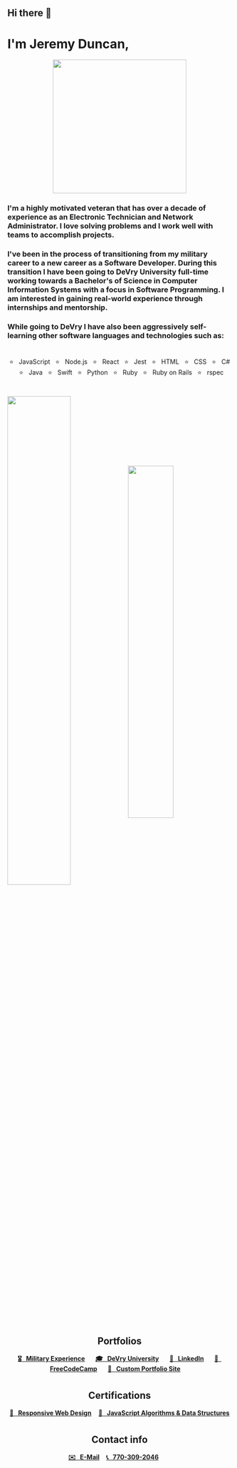 <h2>Hi there 👋 </h2>
<h1>I'm Jeremy Duncan,</h1>
<p align="center">
<img width="300px" src="https://jeremyduncan.github.io/images/me_ny.webp"/>
</p>

 ### <p>I'm a highly motivated veteran that has over a decade of experience as an Electronic Technician and Network Administrator. I love solving problems and I work well with teams to accomplish projects.</p> 
 ### <p>I've been in the process of transitioning from my military career to a new career as a Software Developer. During this transition I have been going to DeVry University full-time working towards a Bachelor's of Science in Computer Information Systems with a focus in Software Programming. I am interested in gaining real-world experience through internships and mentorship.</p>
 ### <p>While going to DeVry I have also been aggressively self-learning other software languages and technologies such as: </p>
 
#
<p align="center">
⭐️ &nbsp; JavaScript &nbsp; ⭐️ &nbsp; Node.js &nbsp; ⭐️ &nbsp; React &nbsp; ⭐️ &nbsp; Jest &nbsp; ⭐️ &nbsp; HTML &nbsp; ⭐️ &nbsp; CSS &nbsp; ⭐️ &nbsp; C# &nbsp; ⭐️ &nbsp; Java &nbsp; ⭐️ &nbsp; Swift &nbsp; ⭐️ &nbsp; Python &nbsp; ⭐️ &nbsp; Ruby &nbsp; ⭐️ &nbsp; Ruby on Rails &nbsp; ⭐️ &nbsp; rspec
</p>

#
<div>
<img align="center" width="53%" src="https://github-readme-stats.vercel.app/api?username=JeremyDuncan&show_icons=true&hide_border=true&&count_private=true&include_all_commits=false" />
<img align="center" width="45%" src="https://github-readme-stats.vercel.app/api/top-langs/?username=JeremyDuncan&layout=compact&theme=buefy&hide_border=true&&count_private=true&include_all_commits=true"/></div>

#
<h2 style="text-align: center;">Portfolios</h2>

<p align="center">
<strong><a href="https://jeremy-duncan.notion.site/Jeremy-Duncan-s-Military-Experience-7abdbb418a6b40e7b2abd161eed48cda">🎖 &nbsp; Military Experience</a></strong> 
&nbsp;&nbsp;&nbsp;&nbsp;
<strong><a href="https://jeremy-duncan.notion.site/DeVry-University-e24f1fc1ff8c4810b909c0769babfc1f">🎓 &nbsp; DeVry University</a></strong>
&nbsp;&nbsp;&nbsp;&nbsp;
<strong><a href="https://www.linkedin.com/in/jeremy-duncan2021">🔗 &nbsp; LinkedIn</a></strong>
&nbsp;&nbsp;&nbsp;&nbsp;
<strong><a href="https://www.freecodecamp.org/JeremyDuncan">💾 &nbsp; FreeCodeCamp</a></strong>
&nbsp;&nbsp;&nbsp;&nbsp;
<strong><a href="https://jeremyduncan.github.io/">💼 &nbsp; Custom Portfolio Site</a></strong>
&nbsp;&nbsp;&nbsp;&nbsp;
</p>

#
<h2 style="text-align: center;">Certifications</h2>
<p align="center">
<strong><a href="https://www.freecodecamp.org/certification/jeremyduncan/responsive-web-design">📌 &nbsp; Responsive Web Design</a></strong>
&nbsp;&nbsp;
<strong><a href="https://www.freecodecamp.org/certification/jeremyduncan/javascript-algorithms-and-data-structures">📌  &nbsp; JavaScript Algorithms & Data Structures</a></strong>
</p>

#
  <h2 style="text-align: center;">Contact info</h2>

<p align="center">
<strong> <a href="mailto:jeremy.duncan1984@gmail.com">✉️ &nbsp; E-Mail</a> </strong>
&nbsp;&nbsp;
<strong><a href="tel:757-637-0202"> 📞  &nbsp; 770-309-2046</a></strong> 
&nbsp;&nbsp;&nbsp;&nbsp;&nbsp;&nbsp;
</p>

#
<!--
**JeremyDuncan/JeremyDuncan** is a ✨ _special_ ✨ repository because its `README.md` (this file) appears on your GitHub profile.

Here are some ideas to get you started:

- 🔭 I’m currently working on ...
- 🌱 I’m currently learning ...
- 👯 I’m looking to collaborate on ...
- 🤔 I’m looking for help with ...
- 💬 Ask me about ...
- 📫 How to reach me: ...
- 😄 Pronouns: ...
- ⚡ Fun fact: ...
-->
